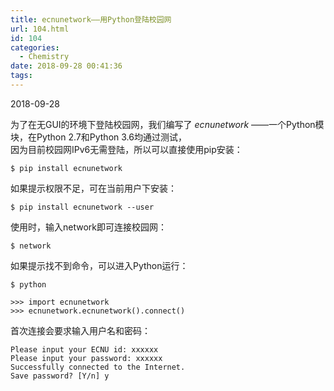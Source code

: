 ```yaml
---
title: ecnunetwork——用Python登陆校园网
url: 104.html
id: 104
categories:
  - Chemistry
date: 2018-09-28 00:41:36
tags:
---
```


2018-09-28

为了在无GUI的环境下登陆校园网，我们编写了 _ecnunetwork_ ——一个Python模块，在Python 2.7和Python 3.6均通过测试，  
因为目前校园网IPv6无需登陆，所以可以直接使用pip安装：

    $ pip install ecnunetwork

如果提示权限不足，可在当前用户下安装：

    $ pip install ecnunetwork --user

使用时，输入network即可连接校园网：

    $ network

如果提示找不到命令，可以进入Python运行：

    $ python

    >>> import ecnunetwork
    >>> ecnunetwork.ecnunetwork().connect()

首次连接会要求输入用户名和密码：

    Please input your ECNU id: xxxxxx
    Please input your password: xxxxxx
    Successfully connected to the Internet.
    Save password? [Y/n] y